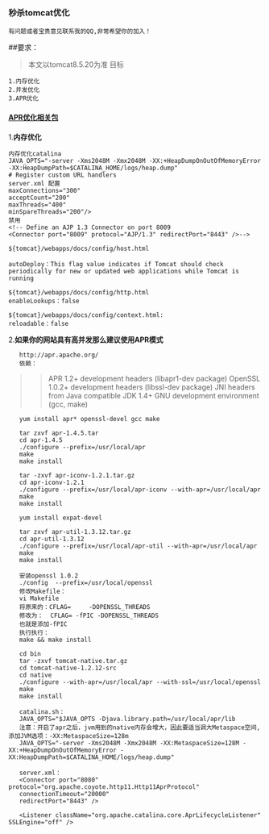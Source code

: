 ### 秒杀tomcat优化 

    有问题或者宝贵意见联系我的QQ,非常希望你的加入！
    
##要求：
> 本文以tomcat8.5.20为准 
>目标

    1.内存优化
    2.并发优化
    3.APR优化
    
#### [APR优化相关包](/docs/tools)
1.**内存优化**

    内存优化catalina
    JAVA_OPTS="-server -Xms2048M -Xmx2048M -XX:+HeapDumpOnOutOfMemoryError 
    -XX:HeapDumpPath=$CATALINA_HOME/logs/heap.dump"
    # Register custom URL handlers
    server.xml 配置
    maxConnections="300"
    acceptCount="200"
    maxThreads="400"
    minSpareThreads="200"/>
    禁用
    <!-- Define an AJP 1.3 Connector on port 8009 
    <Connector port="8009" protocol="AJP/1.3" redirectPort="8443" />-->
    
    ${tomcat}/webapps/docs/config/host.html
        
    autoDeploy：This flag value indicates if Tomcat should check periodically for new or updated web applications while Tomcat is running
        
    ${tomcat}/webapps/docs/config/http.html
    enableLookups：false
        
    ${tomcat}/webapps/docs/config/context.html:
    reloadable：false
2.**如果你的网站具有高并发那么建议使用APR模式**

       http://apr.apache.org/
       依赖：
 >>APR 1.2+ development headers (libapr1-dev package)
 >>OpenSSL 1.0.2+ development headers (libssl-dev package)
 >>JNI headers from Java compatible JDK 1.4+
 >>GNU development environment (gcc, make)
        
       yum install apr* openssl-devel gcc make
       
       tar zxvf apr-1.4.5.tar  
       cd apr-1.4.5  
       ./configure --prefix=/usr/local/apr  
       make  
       make install  
       
       tar -zxvf apr-iconv-1.2.1.tar.gz  
       cd apr-iconv-1.2.1  
       ./configure --prefix=/usr/local/apr-iconv --with-apr=/usr/local/apr  
       make  
       make install
       
       yum install expat-devel
       
       tar zxvf apr-util-1.3.12.tar.gz  
       cd apr-util-1.3.12  
       ./configure --prefix=/usr/local/apr-util --with-apr=/usr/local/apr
       make  
       make install 
       
       安装openssl 1.0.2
       ./config  --prefix=/usr/local/openssl
       修改Makefile：
       vi Makefile
       将原来的：CFLAG=     -DOPENSSL_THREADS
       修改为：  CFLAG= -fPIC -DOPENSSL_THREADS
       也就是添加-fPIC
       执行执行：
       make && make install
       
       cd bin
       tar -zxvf tomcat-native.tar.gz
       cd tomcat-native-1.2.12-src
       cd native
       ./configure --with-apr=/usr/local/apr --with-ssl=/usr/local/openssl 
       make
       make install
       
       catalina.sh：
       JAVA_OPTS="$JAVA_OPTS -Djava.library.path=/usr/local/apr/lib
       注意：开启了apr之后，jvm用到的native内存会增大，因此要适当调大Metaspace空间,添加JVM选项：-XX:MetaspaceSize=128m
       JAVA_OPTS="-server -Xms2048M -Xmx2048M -XX:MetaspaceSize=128M -XX:+HeapDumpOnOutOfMemoryError -XX:HeapDumpPath=$CATALINA_HOME/logs/heap.dump"
       
       server.xml：
       <Connector port="8080" protocol="org.apache.coyote.http11.Http11AprProtocol"
       connectionTimeout="20000"
       redirectPort="8443" />
       
       <Listener className="org.apache.catalina.core.AprLifecycleListener" SSLEngine="off" />